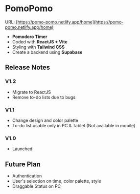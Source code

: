 # PomoPomo
URL: [https://pomo-pomo.netlify.app/home](https://pomo-pomo.netlify.app/home)
- **Pomodoro Timer**
- Coded with **ReactJS + Vite**
- Styling with **Tailwind CSS**
- Create a backend using **Supabase**


## Release Notes

### V1.2
- Migrate to ReactJS
- Remove to-do lists due to bugs

### V1.1
- Change design and color palette
- To-do list usable only in PC & Tablet (Not available in mobile)
### V1.0
- Launched

## Future Plan
- Authentication
- User's selection on time, color palette, style
- Draggable Status on PC
